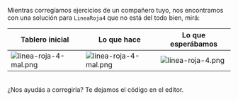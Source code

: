 Mientras corregíamos ejercicios de un compañero tuyo, nos encontramos con una solución para `LineaRoja4` que no está del todo bien, mirá:

| Tablero inicial | Lo que hace | Lo que esperábamos |
|---------------------------------------------------------------------------------------------------------------------------------------------------------------|---------------------------------------------------------------------------------------------------------------------------------------------------------------|-------------------------------------------------------------------------------------------------------------------------------------------------------|
| ![linea-roja-4-mal.png](https://raw.githubusercontent.com/sagrado-corazon-alcal/mumuki-guia-fundamentos-repeticion-simple/master/images/inicial2x4.png)| ![linea-roja-4-mal.png](https://raw.githubusercontent.com/sagrado-corazon-alcal/mumuki-guia-fundamentos-repeticion-simple/master/images/linea-roja-4-mal.png) | ![linea-roja-4.png](https://raw.githubusercontent.com/sagrado-corazon-alcal/mumuki-guia-fundamentos-repeticion-simple/master/images/linea-roja-4.png) |

<br>
¿Nos ayudás a corregirla? Te dejamos el código en el editor.